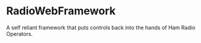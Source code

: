 # RadioWebFramework
 A self reliant framework that puts controls back into the hands of Ham Radio Operators. 
